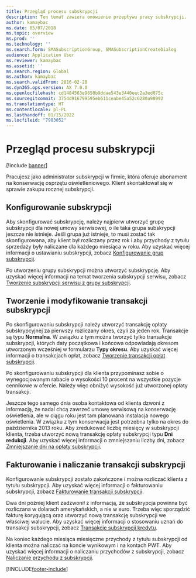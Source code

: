 ```yaml
---
title: Przegląd procesu subskrypcji
description: Ten temat zawiera omówienie przepływu pracy subskrypcji.
author: kamaybac
ms.date: 05/07/2018
ms.topic: overview
ms.prod: ''
ms.technology: ''
ms.search.form: SMASubscriptionGroup, SMASubscriptionCreateDialog
audience: Application User
ms.reviewer: kamaybac
ms.assetid: ''
ms.search.region: Global
ms.author: kamaybac
ms.search.validFrom: 2016-02-28
ms.dyn365.ops.version: AX 7.0.0
ms.openlocfilehash: cd1484563e9650b9ddae543e3440eec2a3ed075c
ms.sourcegitcommit: 3754d916799595eb611ceabe45a52c6280a98992
ms.translationtype: HT
ms.contentlocale: pl-PL
ms.lasthandoff: 01/15/2022
ms.locfileid: "7983052"
---
```

# <a name="subscription-workflow-overview"></a>Przegląd procesu subskrypcji 

[!include [banner](../includes/banner.md)]


Pracujesz jako administrator subskrypcji w firmie, która oferuje abonament na konserwację osprzętu oświetleniowego. Klient skontaktował się w sprawie zakupu rocznej subskrypcji.

## <a name="setting-up-subscriptions"></a>Konfigurowanie subskrypcji

Aby skonfigurować subskrypcję, należy najpierw utworzyć grupę subskrypcji dla nowej umowy serwisowej, o ile taka grupa subskrypcji jeszcze nie istnieje. Jeśli grupa już istnieje, to musi zostać tak skonfigurowana, aby klient był rozliczany przez rok i aby przychody z tytułu sprzedaży były naliczane dla każdego miesiąca w roku. Aby uzyskać więcej informacji o ustawianiu subskrypcji, zobacz [Konfigurowanie grup subskrypcji](set-up-subscription-groups.md).

Po utworzeniu grupy subskrypcji można utworzyć subskrypcję. Aby uzyskać więcej informacji na temat tworzenia subskrypcji serwisu, zobacz [Tworzenie subskrypcji serwisu z grupy subskrypcji](create-service-subscriptions-from-subscription-group.md).

## <a name="create-and-modify-subscription-transactions"></a>Tworzenie i modyfikowanie transakcji subskrypcji

Po skonfigurowaniu subskrypcji należy utworzyć transakcję opłaty subskrypcyjnej za pierwszy rozliczany okres, czyli za jeden rok. Transakcje są typu **Normalna**. W związku z tym można tworzyć tylko transakcje subskrypcji, których daty początkowa i końcowa odpowiadają okresom utworzonym wcześniej w formularzu **Typy okresu**. Aby uzyskać więcej informacji o transakcjach opłat, zobacz [Tworzenie transakcji opłat subskrypcji](create-subscription-fee-transactions.md).

Po skonfigurowaniu subskrypcji dla klienta przypominasz sobie o wynegocjowanym rabacie o wysokości 10 procent na wszystkie pozycje cennikowe w ofercie. Należy więc obniżyć wysokość już utworzonej opłaty transakcji.

Jeszcze tego samego dnia osoba kontaktowa od klienta dzwoni z informacją, że nadal chcą zawrzeć umowę serwisową na konserwację oświetlenia, ale w ciągu roku jest tam planowana instalacja nowego oświetlenia. W związku z tym konserwacja jest potrzebna tylko na okres do października 2013 roku. Aby zredukować liczbę miesięcy w subskrypcji klienta, trzeba utworzyć nową transakcję opłaty subskrypcji typu **Dni redukcji**. Aby uzyskać więcej informacji o zmniejszaniu liczby dni, zobacz [Zmniejszanie dni na opłaty subskrypcji](reduce-the-days-on-subscription-fees.md).

## <a name="invoice-and-accrue-subscription-transactions"></a>Fakturowanie i naliczanie transakcji subskrypcji

Konfigurowanie subskrypcji zostało zakończone i można rozliczać klienta z tytułu subskrypcji. Aby uzyskać więcej informacji o fakturowaniu subskrypcji, zobacz [Fakturowanie transakcji subskrypcji](invoice-subscription-transactions.md).

Dwa dni później klient zadzwonił z informacją, że subskrypcja powinna być rozliczana w dolarach amerykańskich, a nie w euro. Trzeba więc sporządzić fakturę korygującą oraz utworzyć nową transakcję subskrypcji we właściwej walucie. Aby uzyskać więcej informacji o stosowaniu uznań do transakcji subskrypcji, zobacz [Transakcje subskrypcji kredytu](credit-subscription-transactions.md).

Na koniec każdego miesiąca miesięczne przychody z tytułu subskrypcji od klienta można naliczać na koncie wynikowym i na kontach PWT. Aby uzyskać więcej informacji o naliczaniu przychodów z subskrypcji, zobacz [Naliczanie przychodu z subskrypcji](accrue-subscription-revenue.md).

  




[!INCLUDE[footer-include](../../includes/footer-banner.md)]